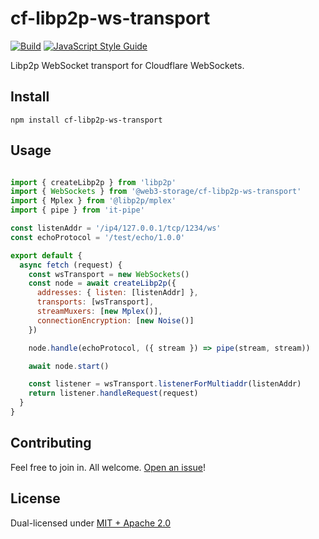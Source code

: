 # cf-libp2p-ws-transport

[![Build](https://github.com/alanshaw/cf-libp2p-ws-transport/actions/workflows/build.yml/badge.svg)](https://github.com/alanshaw/cf-libp2p-ws-transport/actions/workflows/build.yml)
[![JavaScript Style Guide](https://img.shields.io/badge/code_style-standard-brightgreen.svg)](https://standardjs.com)

Libp2p WebSocket transport for Cloudflare WebSockets.

## Install

```
npm install cf-libp2p-ws-transport
```

## Usage

```js

import { createLibp2p } from 'libp2p'
import { WebSockets } from '@web3-storage/cf-libp2p-ws-transport'
import { Mplex } from '@libp2p/mplex'
import { pipe } from 'it-pipe'

const listenAddr = '/ip4/127.0.0.1/tcp/1234/ws'
const echoProtocol = '/test/echo/1.0.0'

export default {
  async fetch (request) {
    const wsTransport = new WebSockets()
    const node = await createLibp2p({
      addresses: { listen: [listenAddr] },
      transports: [wsTransport],
      streamMuxers: [new Mplex()],
      connectionEncryption: [new Noise()]
    })

    node.handle(echoProtocol, ({ stream }) => pipe(stream, stream))

    await node.start()

    const listener = wsTransport.listenerForMultiaddr(listenAddr)
    return listener.handleRequest(request)
  }
}
```

## Contributing

Feel free to join in. All welcome. [Open an issue](https://github.com/alanshaw/cf-libp2p-ws-transport/issues)!

## License

Dual-licensed under [MIT + Apache 2.0](https://github.com/alanshaw/cf-libp2p-ws-transport/blob/main/LICENSE.md)
